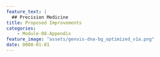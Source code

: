 ```yaml
---
feature_text: |
  ## Precision Medicine
title: Proposed Improvements
categories:
    - Module-08-Appendix
feature_image: "assets/genvis-dna-bg_optimized_v1a.png"
date: 0008-01-01
---
```

